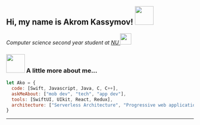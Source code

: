 <h2> Hi, my name is Akrom Kassymov! <img src="https://media.giphy.com/media/mGcNjsfWAjY5AEZNw6/giphy.gif" width="50"></h2>
<p><em>Computer science second year student at <a href="https://nu.edu.kz/en/"> NU </a> <img src="https://media.giphy.com/media/fYSnHlufseco8Fh93Z/giphy.gif" width="30">
</em></p>

### <img src="https://media.giphy.com/media/VgCDAzcKvsR6OM0uWg/giphy.gif" width="50"> A little more about me...  

```javascript
let Ako = {
  code: [Swift, Javascript, Java, C, C++],
  askMeAbout: ["mob dev", "tech", "app dev"],
  tools: [SwiftUI, UIkit, React, Redux],
  architecture: ["Serverless Architecture", "Progressive web applications", "Single page applications"].
}
```

---
